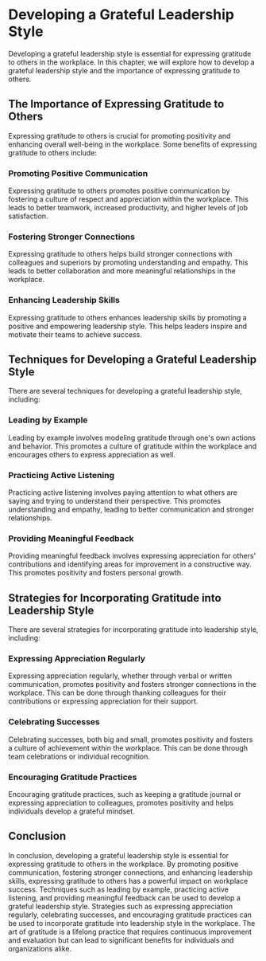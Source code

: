 Developing a Grateful Leadership Style
=================================================================================

Developing a grateful leadership style is essential for expressing gratitude to others in the workplace. In this chapter, we will explore how to develop a grateful leadership style and the importance of expressing gratitude to others.

The Importance of Expressing Gratitude to Others
------------------------------------------------

Expressing gratitude to others is crucial for promoting positivity and enhancing overall well-being in the workplace. Some benefits of expressing gratitude to others include:

### Promoting Positive Communication

Expressing gratitude to others promotes positive communication by fostering a culture of respect and appreciation within the workplace. This leads to better teamwork, increased productivity, and higher levels of job satisfaction.

### Fostering Stronger Connections

Expressing gratitude to others helps build stronger connections with colleagues and superiors by promoting understanding and empathy. This leads to better collaboration and more meaningful relationships in the workplace.

### Enhancing Leadership Skills

Expressing gratitude to others enhances leadership skills by promoting a positive and empowering leadership style. This helps leaders inspire and motivate their teams to achieve success.

Techniques for Developing a Grateful Leadership Style
-----------------------------------------------------

There are several techniques for developing a grateful leadership style, including:

### Leading by Example

Leading by example involves modeling gratitude through one's own actions and behavior. This promotes a culture of gratitude within the workplace and encourages others to express appreciation as well.

### Practicing Active Listening

Practicing active listening involves paying attention to what others are saying and trying to understand their perspective. This promotes understanding and empathy, leading to better communication and stronger relationships.

### Providing Meaningful Feedback

Providing meaningful feedback involves expressing appreciation for others' contributions and identifying areas for improvement in a constructive way. This promotes positivity and fosters personal growth.

Strategies for Incorporating Gratitude into Leadership Style
------------------------------------------------------------

There are several strategies for incorporating gratitude into leadership style, including:

### Expressing Appreciation Regularly

Expressing appreciation regularly, whether through verbal or written communication, promotes positivity and fosters stronger connections in the workplace. This can be done through thanking colleagues for their contributions or expressing appreciation for their support.

### Celebrating Successes

Celebrating successes, both big and small, promotes positivity and fosters a culture of achievement within the workplace. This can be done through team celebrations or individual recognition.

### Encouraging Gratitude Practices

Encouraging gratitude practices, such as keeping a gratitude journal or expressing appreciation to colleagues, promotes positivity and helps individuals develop a grateful mindset.

Conclusion
----------

In conclusion, developing a grateful leadership style is essential for expressing gratitude to others in the workplace. By promoting positive communication, fostering stronger connections, and enhancing leadership skills, expressing gratitude to others has a powerful impact on workplace success. Techniques such as leading by example, practicing active listening, and providing meaningful feedback can be used to develop a grateful leadership style. Strategies such as expressing appreciation regularly, celebrating successes, and encouraging gratitude practices can be used to incorporate gratitude into leadership style in the workplace. The art of gratitude is a lifelong practice that requires continuous improvement and evaluation but can lead to significant benefits for individuals and organizations alike.
